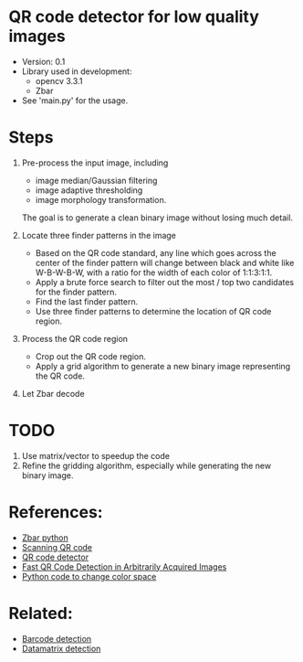 # QR code detector for low quality images
 - Version:    0.1
 - Library used in development:
   - opencv 3.3.1
   - Zbar
 - See 'main.py' for the usage.

# Steps
1. Pre-process the input image, including 

   - image median/Gaussian filtering
   - image adaptive thresholding
   - image morphology transformation.
   
   The goal is to generate a clean binary image without losing much detail.

1. Locate three finder patterns in the image

   - Based on the QR code standard, any line which goes across the center of the finder pattern will change between black and white like W-B-W-B-W, with a ratio for the width of each color of 1:1:3:1:1.
   - Apply a brute force search to filter out the most / top two candidates for the finder pattern.
   - Find the last finder pattern.
   - Use three finder patterns to determine the location of QR code region.

1. Process the QR code region

   - Crop out the QR code region.
   - Apply a grid algorithm to generate a new binary image representing the QR code.

1. Let Zbar decode

# TODO
1. Use matrix/vector to speedup the code
1. Refine the gridding algorithm, especially while generating the new binary image.

# References:
 - [Zbar python](https://github.com/ZBar/ZBar/tree/master/python)
 - [Scanning QR code](http://aishack.in/tutorials/scanning-qr-codes-1/)
 - [QR code detector](http://blog.csdn.net/xm1050230545/article/details/7041686)
 - [Fast QR Code Detection in Arbitrarily Acquired Images](http://ieeexplore.ieee.org/document/6134743/)
 - [Python code to change color space](http://www.pythonexample.com/code/rgb-to-yuv-conversion-formula/)

# Related:
 - [Barcode detection](https://www.pyimagesearch.com/2014/12/15/real-time-barcode-detection-video-python-opencv/)
 - [Datamatrix detection](https://stackoverflow.com/questions/44926316/how-to-locate-and-read-data-matrix-code-with-python)

